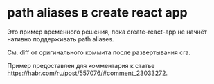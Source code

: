 # path aliases в create react app

Это пример временного решения, пока create-react-app не начнёт нативно поддерживать path aliases.

См. diff от оригинального коммита после развертывания cra.

Пример предоставлен для комментария к статье https://habr.com/ru/post/557076/#comment_23033272.
